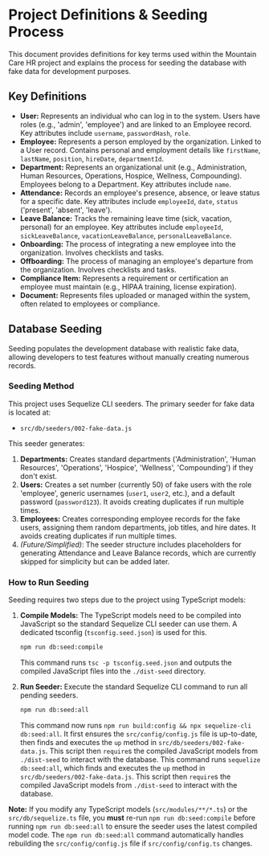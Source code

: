 # Project Definitions &amp; Seeding Process

This document provides definitions for key terms used within the Mountain Care HR project and explains the process for seeding the database with fake data for development purposes.

## Key Definitions

*   **User:** Represents an individual who can log in to the system. Users have roles (e.g., 'admin', 'employee') and are linked to an Employee record. Key attributes include `username`, `passwordHash`, `role`.
*   **Employee:** Represents a person employed by the organization. Linked to a User record. Contains personal and employment details like `firstName`, `lastName`, `position`, `hireDate`, `departmentId`.
*   **Department:** Represents an organizational unit (e.g., Administration, Human Resources, Operations, Hospice, Wellness, Compounding). Employees belong to a Department. Key attributes include `name`.
*   **Attendance:** Records an employee's presence, absence, or leave status for a specific date. Key attributes include `employeeId`, `date`, `status` ('present', 'absent', 'leave').
*   **Leave Balance:** Tracks the remaining leave time (sick, vacation, personal) for an employee. Key attributes include `employeeId`, `sickLeaveBalance`, `vacationLeaveBalance`, `personalLeaveBalance`.
*   **Onboarding:** The process of integrating a new employee into the organization. Involves checklists and tasks.
*   **Offboarding:** The process of managing an employee's departure from the organization. Involves checklists and tasks.
*   **Compliance Item:** Represents a requirement or certification an employee must maintain (e.g., HIPAA training, license expiration).
*   **Document:** Represents files uploaded or managed within the system, often related to employees or compliance.

## Database Seeding

Seeding populates the development database with realistic fake data, allowing developers to test features without manually creating numerous records.

### Seeding Method

This project uses Sequelize CLI seeders. The primary seeder for fake data is located at:

*   `src/db/seeders/002-fake-data.js`

This seeder generates:
1.  **Departments:** Creates standard departments ('Administration', 'Human Resources', 'Operations', 'Hospice', 'Wellness', 'Compounding') if they don't exist.
2.  **Users:** Creates a set number (currently 50) of fake users with the role 'employee', generic usernames (`user1`, `user2`, etc.), and a default password (`password123`). It avoids creating duplicates if run multiple times.
3.  **Employees:** Creates corresponding employee records for the fake users, assigning them random departments, job titles, and hire dates. It avoids creating duplicates if run multiple times.
4.  *(Future/Simplified)*: The seeder structure includes placeholders for generating Attendance and Leave Balance records, which are currently skipped for simplicity but can be added later.

### How to Run Seeding

Seeding requires two steps due to the project using TypeScript models:

1.  **Compile Models:** The TypeScript models need to be compiled into JavaScript so the standard Sequelize CLI seeder can use them. A dedicated tsconfig (`tsconfig.seed.json`) is used for this.
    ```bash
    npm run db:seed:compile
    ```
    This command runs `tsc -p tsconfig.seed.json` and outputs the compiled JavaScript files into the `./dist-seed` directory.

2.  **Run Seeder:** Execute the standard Sequelize CLI command to run all pending seeders.
    ```bash
    npm run db:seed:all
    ```
    This command now runs `npm run build:config && npx sequelize-cli db:seed:all`. It first ensures the `src/config/config.js` file is up-to-date, then finds and executes the `up` method in `src/db/seeders/002-fake-data.js`. This script then `require`s the compiled JavaScript models from `./dist-seed` to interact with the database.
    This command runs `sequelize db:seed:all`, which finds and executes the `up` method in `src/db/seeders/002-fake-data.js`. This script then `require`s the compiled JavaScript models from `./dist-seed` to interact with the database.

**Note:** If you modify any TypeScript models (`src/modules/**/*.ts`) or the `src/db/sequelize.ts` file, you **must** re-run `npm run db:seed:compile` before running `npm run db:seed:all` to ensure the seeder uses the latest compiled model code. The `npm run db:seed:all` command automatically handles rebuilding the `src/config/config.js` file if `src/config/config.ts` changes.